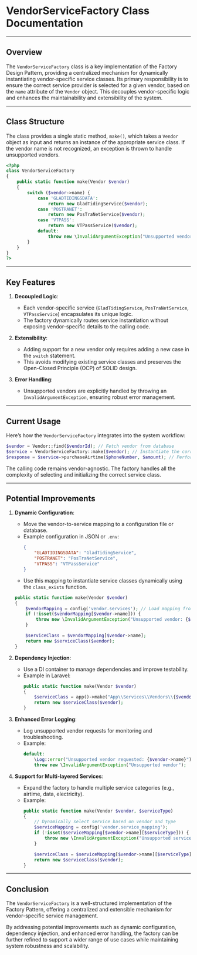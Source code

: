 
# VendorServiceFactory Class Documentation

---

## Overview

The `VendorServiceFactory` class is a key implementation of the Factory Design Pattern, providing a centralized mechanism for dynamically instantiating vendor-specific service classes. Its primary responsibility is to ensure the correct service provider is selected for a given vendor, based on the `name` attribute of the `Vendor` object. This decouples vendor-specific logic and enhances the maintainability and extensibility of the system.

---

## Class Structure

The class provides a single static method, `make()`, which takes a `Vendor` object as input and returns an instance of the appropriate service class. If the vendor name is not recognized, an exception is thrown to handle unsupported vendors.

```php
<?php
class VendorServiceFactory
{
    public static function make(Vendor $vendor)
    {
        switch ($vendor->name) {
            case 'GLADTIDINGSDATA':
                return new GladTidingService($vendor);
            case 'POSTRANET':
                return new PosTraNetService($vendor);
            case 'VTPASS':
                return new VTPassService($vendor);
            default:
                throw new \InvalidArgumentException("Unsupported vendor: {$vendor->name}");
        }
    }
}
?>
```

---

## Key Features

1. **Decoupled Logic**:
   - Each vendor-specific service (`GladTidingService`, `PosTraNetService`, `VTPassService`) encapsulates its unique logic.
   - The factory dynamically routes service instantiation without exposing vendor-specific details to the calling code.

2. **Extensibility**:
   - Adding support for a new vendor only requires adding a new case in the `switch` statement.
   - This avoids modifying existing service classes and preserves the Open-Closed Principle (OCP) of SOLID design.

3. **Error Handling**:
   - Unsupported vendors are explicitly handled by throwing an `InvalidArgumentException`, ensuring robust error management.

---

## Current Usage

Here’s how the `VendorServiceFactory` integrates into the system workflow:

```php
$vendor = Vendor::find($vendorId); // Fetch vendor from database
$service = VendorServiceFactory::make($vendor); // Instantiate the correct service class
$response = $service->purchaseAirtime($phoneNumber, $amount); // Perform vendor-specific operations
```

The calling code remains vendor-agnostic. The factory handles all the complexity of selecting and initializing the correct service class.

---

## Potential Improvements

1. **Dynamic Configuration**:
   - Move the vendor-to-service mapping to a configuration file or database.
   - Example configuration in JSON or `.env`:
     ```json
     {
         "GLADTIDINGSDATA": "GladTidingService",
         "POSTRANET": "PosTraNetService",
         "VTPASS": "VTPassService"
     }
     ```
   - Use this mapping to instantiate service classes dynamically using the `class_exists` function.

   ```php
   public static function make(Vendor $vendor)
   {
       $vendorMapping = config('vendor.services'); // Load mapping from config
       if (!isset($vendorMapping[$vendor->name])) {
           throw new \InvalidArgumentException("Unsupported vendor: {$vendor->name}");
       }

       $serviceClass = $vendorMapping[$vendor->name];
       return new $serviceClass($vendor);
   }
   ```

2. **Dependency Injection**:
   - Use a DI container to manage dependencies and improve testability.
   - Example in Laravel:
     ```php
     public static function make(Vendor $vendor)
     {
         $serviceClass = app()->make("App\\Services\\Vendors\\{$vendor->name}Service");
         return new $serviceClass($vendor);
     }
     ```

3. **Enhanced Error Logging**:
   - Log unsupported vendor requests for monitoring and troubleshooting.
   - Example:
     ```php
     default:
         \Log::error("Unsupported vendor requested: {$vendor->name}");
         throw new \InvalidArgumentException("Unsupported vendor");
     ```

4. **Support for Multi-layered Services**:
   - Expand the factory to handle multiple service categories (e.g., airtime, data, electricity).
   - Example:
     ```php
     public static function make(Vendor $vendor, $serviceType)
     {
         // Dynamically select service based on vendor and type
         $serviceMapping = config('vendor.service_mapping');
         if (!isset($serviceMapping[$vendor->name][$serviceType])) {
             throw new \InvalidArgumentException("Unsupported service type: {$serviceType} for vendor: {$vendor->name}");
         }

         $serviceClass = $serviceMapping[$vendor->name][$serviceType];
         return new $serviceClass($vendor);
     }
     ```

---

## Conclusion

The `VendorServiceFactory` is a well-structured implementation of the Factory Pattern, offering a centralized and extensible mechanism for vendor-specific service management. 

By addressing potential improvements such as dynamic configuration, dependency injection, and enhanced error handling, the factory can be further refined to support a wider range of use cases while maintaining system robustness and scalability.
